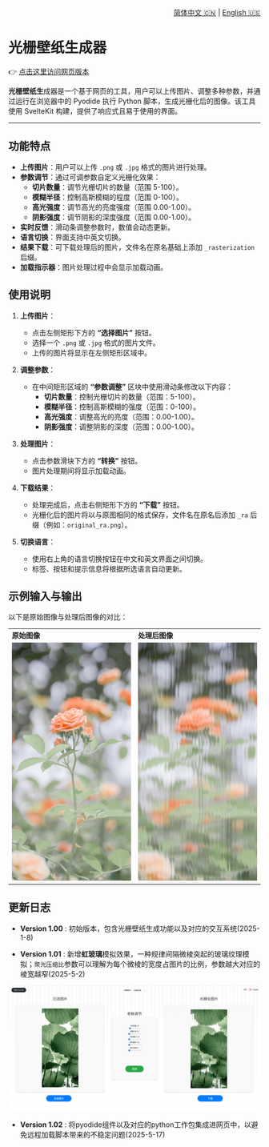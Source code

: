 <p align="right">
  <a href="./README.zh-CN.md">简体中文 🇨🇳</a> |
  <a href="./README.md">English 🇺🇸</a>
</p>

# 光栅壁纸生成器

👉 [点击这里访问网页版本](https://kujicheng.github.io/Vertical-raster-transform/)

**光栅壁纸生**成器是一个基于网页的工具，用户可以上传图片、调整多种参数，并通过运行在浏览器中的 Pyodide 执行 Python 脚本，生成光栅化后的图像。该工具使用 SvelteKit 构建，提供了响应式且易于使用的界面。

---

## 功能特点

- **上传图片**：用户可以上传 `.png` 或 `.jpg` 格式的图片进行处理。
- **参数调节**：通过可调参数自定义光栅化效果：
  - **切片数量**：调节光栅切片的数量（范围 5-100）。
  - **模糊半径**：控制高斯模糊的程度（范围 0-100）。
  - **高光强度**：调节高光的亮度强度（范围 0.00-1.00）。
  - **阴影强度**：调节阴影的深度强度（范围 0.00-1.00）。
- **实时反馈**：滑动条调整参数时，数值会动态更新。
- **语言切换**：界面支持中英文切换。
- **结果下载**：可下载处理后的图片，文件名在原名基础上添加 `_rasterization` 后缀。
- **加载指示器**：图片处理过程中会显示加载动画。

## 使用说明

1. **上传图片**：
   - 点击左侧矩形下方的 **“选择图片”** 按钮。
   - 选择一个 `.png` 或 `.jpg` 格式的图片文件。
   - 上传的图片将显示在左侧矩形区域中。

2. **调整参数**：
   - 在中间矩形区域的 **“参数调整”** 区块中使用滑动条修改以下内容：
     - **切片数量**：控制光栅切片的数量（范围：5-100）。
     - **模糊半径**：控制高斯模糊的强度（范围：0-100）。
     - **高光强度**：调整高光的亮度（范围：0.00-1.00）。
     - **阴影强度**：调整阴影的深度（范围：0.00-1.00）。

3. **处理图片**：
   - 点击参数滑块下方的 **“转换”** 按钮。
   - 图片处理期间将显示加载动画。

4. **下载结果**：
   - 处理完成后，点击右侧矩形下方的 **“下载”** 按钮。
   - 光栅化后的图片将以与原图相同的格式保存，文件名在原名后添加 `_ra` 后缀（例如：`original_ra.png`）。

5. **切换语言**：
   - 使用右上角的语言切换按钮在中文和英文界面之间切换。
   - 标签、按钮和提示信息将根据所选语言自动更新。

## 示例输入与输出

以下是原始图像与处理后图像的对比：

<table>
  <tr>
    <td><strong>原始图像</strong></td>
    <td><strong>处理后图像</strong></td>
  </tr>
  <tr>
    <td><img src="photos/flower.jpg" alt="原始图像" width="400"></td>
    <td><img src="photos/flower_rasterization.jpg" alt="处理后图像" width="400"></td>
  </tr>
</table>

## 更新日志

- **Version 1.00** : 初始版本，包含光栅壁纸生成功能以及对应的交互系统(2025-1-8)

- **Version 1.01** : 新增**虹玻璃**模拟效果，一种规律间隔微棱突起的玻璃纹理模拟；`聚光压缩比`参数可以理解为每个微棱的宽度占图片的比例，参数越大对应的棱宽越窄(2025-5-2)

<p align="center">
  <img src="photos/RBEffect.png" alt="Original Image" width="800">
</p>

- **Version 1.02** : 将pyodide组件以及对应的python工作包集成进网页中，以避免远程加载脚本带来的不稳定问题(2025-5-17)